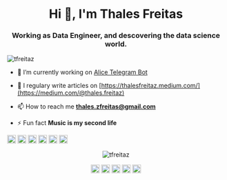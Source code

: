 <h1 align="center">Hi 👋, I'm Thales Freitas</h1>
<h3 align="center">Working as Data Engineer, and descovering the data science world.</h3>
<p align="left"> <img src="https://komarev.com/ghpvc/?username=tfreitaz" alt="tfreitaz" /> </p>

- 🔭 I’m currently working on [Alice Telegram Bot](https://github.com/TFreitaz/alice-telegram-bot)

- 📝 I regulary write articles on [https://thalesfreitaz.medium.com/](https://medium.com/@thales.freitaz)

- 📫 How to reach me **thales.zfreitas@gmail.com**

- ⚡ Fun fact **Music is my second life**

<p align="left"><img src="https://devicons.github.io/devicon/devicon.git/icons/javascript/javascript-original.svg" alt="javascript" width="20" height="20"/> <img src="https://devicons.github.io/devicon/devicon.git/icons/mongodb/mongodb-original-wordmark.svg" alt="mongodb" width="20" height="20"/> <img src="https://devicons.github.io/devicon/devicon.git/icons/mysql/mysql-original-wordmark.svg" alt="mysql" width="20" height="20"/> <img src="https://devicons.github.io/devicon/devicon.git/icons/postgresql/postgresql-original-wordmark.svg" alt="postgresql" width="20" height="20"/> <img src="https://devicons.github.io/devicon/devicon.git/icons/python/python-original-wordmark.svg" alt="python" width="20" height="20"/> <img src="https://cdn.jsdelivr.net/npm/simple-icons@3.1.0/icons/flutter.svg" alt="flutter" width="20" height="20"/></p><p align="center"> <img src="https://github-readme-stats.vercel.app/api?username=tfreitaz&show_icons=true" alt="tfreitaz" /> </p>

<p align="center">
<a href="https://linkedin.com/in/thales-zfreitas" target="blank"><img align="center" src="https://cdn.jsdelivr.net/npm/simple-icons@3.0.1/icons/linkedin.svg" alt="thales-zfreitas" height="20" width="20" /></a>
<a href="https://kaggle.com/thalesfreitaz" target="blank"><img align="center" src="https://cdn.jsdelivr.net/npm/simple-icons@3.0.1/icons/kaggle.svg" alt="thalesfreitaz" height="20" width="20" /></a>
<a href="https://fb.com/thales.freitaz" target="blank"><img align="center" src="https://cdn.jsdelivr.net/npm/simple-icons@3.0.1/icons/facebook.svg" alt="thales.freitaz" height="20" width="20" /></a>
<a href="https://instagram.com/thales.freitaz" target="blank"><img align="center" src="https://cdn.jsdelivr.net/npm/simple-icons@3.0.1/icons/instagram.svg" alt="thales.freitaz" height="20" width="20" /></a>
<a href="https://medium.com/@thales.freitaz" target="blank"><img align="center" src="https://cdn.jsdelivr.net/npm/simple-icons@3.0.1/icons/medium.svg" alt="@thales.freitaz" height="20" width="20" /></a>
</p>
